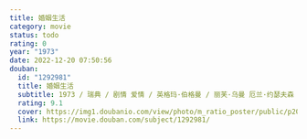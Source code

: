 ```yaml
---
title: 婚姻生活
category: movie
status: todo
rating: 0
year: "1973"
date: 2022-12-20 07:50:56
douban:
  id: "1292981"
  title: 婚姻生活
  subtitle: 1973 / 瑞典 / 剧情 爱情 / 英格玛·伯格曼 / 丽芙·乌曼 厄兰·约瑟夫森
  rating: 9.1
  cover: https://img1.doubanio.com/view/photo/m_ratio_poster/public/p2037298187.jpg
  link: https://movie.douban.com/subject/1292981/
---
```



